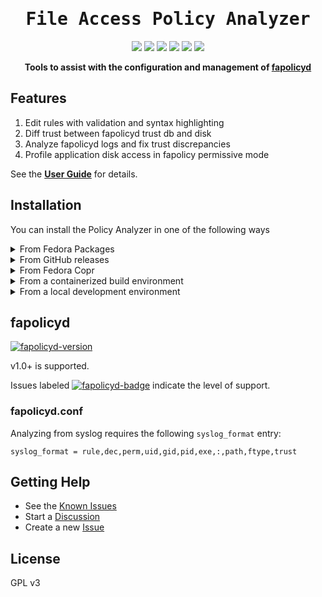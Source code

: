<div align="center">
  <h1><samp>File Access Policy Analyzer</samp></h1>


<p>
<a href="https://packages.fedoraproject.org/pkgs/fapolicy-analyzer/fapolicy-analyzer/"><img src="https://img.shields.io/fedora/v/fapolicy-analyzer?logo=fedora&label=Fedora&color=3c6eb4"></a>
<a href="https://github.com/ctc-oss/fapolicy-analyzer/releases"><img src="https://img.shields.io/github/v/release/ctc-oss/fapolicy-analyzer?color=4078c0&include_prereleases&label=GitHub&logo=github"></a>
<a href="https://copr.fedorainfracloud.org/coprs/ctc-oss/fapolicy-analyzer/"><img src="https://img.shields.io/badge/dynamic/json?color=B87333&logo=fedora&label=Copr&query=builds.latest.state&url=https%3A%2F%2Fcopr.fedorainfracloud.org%2Fapi_3%2Fpackage%3Fownername%3Dctc-oss%26projectname%3Dfapolicy-analyzer%26packagename%3Dfapolicy-analyzer%26with_latest_build%3DTrue"></a>
<img src="https://badgen.net/github/checks/ctc-oss/fapolicy-analyzer?label=CI&icon=github">
<a href="https://scan.coverity.com/projects/ctc-oss-fapolicy-analyzer"><img src="https://img.shields.io/coverity/scan/26261?label=Coverity"></a>
<img src="https://img.shields.io/github/license/ctc-oss/fapolicy-analyzer?color=3c6eb4&label=License">
</p>

<p>
<strong>Tools to assist with the configuration and management of <a href="https://github.com/linux-application-whitelisting/fapolicyd">fapolicyd</a></strong>
</p>

</div>

## Features

1. Edit rules with validation and syntax highlighting
2. Diff trust between fapolicyd trust db and disk
3. Analyze fapolicyd logs and fix trust discrepancies
4. Profile application disk access in fapolicy permissive mode

See the [**User Guide**][1] for details.

## Installation

You can install the Policy Analyzer in one of the following ways

<details>

  <summary>From Fedora Packages</summary>

<a href="https://packages.fedoraproject.org/pkgs/fapolicy-analyzer/fapolicy-analyzer/"><img src="https://img.shields.io/fedora/v/fapolicy-analyzer?logo=fedora&label=Fedora&color=3c6eb4"></a>

This installation method is currently available for Fedora EPEL 8, and Fedora 37 or later, including Rawhide.

```sh
dnf install fapolicy-analyzer
```

</details>

<details>

  <summary>From GitHub releases</summary>

[![GitHub latest release](https://shields.io/github/v/release/ctc-oss/fapolicy-analyzer?color=3c6eb4&display_name=tag&sort=semver&label=Stable&logo=github)](https://github.com/ctc-oss/fapolicy-analyzer/releases/latest)
[![GitHub Latest pre-release)](https://img.shields.io/github/v/release/ctc-oss/fapolicy-analyzer?color=3c6eb4&include_prereleases&label=Beta&logo=github)](https://github.com/ctc-oss/fapolicy-analyzer/releases)
![GitHub downloads](https://img.shields.io/github/downloads/ctc-oss/fapolicy-analyzer/total?color=3c6eb4&logo=github)

You can install the Policy Analyzer through the installers available in the [latest release](https://github.com/ctc-oss/fapolicy-analyzer/releases). <br>
Choose an RPM from the latest Fedora stable, Rawhide, and EPEL builds. <br>

</details>

<details>

  <summary>From Fedora Copr</summary>

<a href="https://copr.fedorainfracloud.org/coprs/ctc-oss/fapolicy-analyzer/"><img src="https://img.shields.io/badge/dynamic/json?color=B87333&logo=fedora&label=Copr&query=builds.latest.state&url=https%3A%2F%2Fcopr.fedorainfracloud.org%2Fapi_3%2Fpackage%3Fownername%3Dctc-oss%26projectname%3Dfapolicy-analyzer%26packagename%3Dfapolicy-analyzer%26with_latest_build%3DTrue"></a>

The Copr repository contains the latest development builds and release builds prior to publishing to the Fedora repositories.

Follow this method to install a prerelease package.

### Add Copr repository

Install the ctc-oss repo with

```sh
dnf install dnf-plugins-core
dnf copr enable ctc-oss/fapolicy-analyzer
```

### Copr Release builds

Releases packages of the Policy Analyzer are generally available from Copr a week before being available from Fedora.

The Policy Analyzer can be installed from the ctc-oss repository with the normal process

`dnf install fapolicy-analyzer`

### Copr pre-release builds

Pre-release packages of the Policy Analyzer for all targets are created using the latest commit to master.

Use the `dev` tag + the commit number from the `master` branch, for example

`dnf install fapolicy-analyzer-1.0.0~dev308`

will install the prerelease 1.0.0 version at the 308th commit on the master branch.

</details>

<details>

  <summary>From a containerized build environment</summary>

Follow this method only if you have cloned the GitHub repository and have Podman installed

- `make fc-rpm` to build a Rawhide RPM
- `make el-rpm` to build a RHEL 8 RPM

After a successful build the container will copy the RPMs into the host `/tmp` directory.

</details>


<details>

  <summary>From a local development environment</summary>

Follow this method only if you have installed all required build tools

`make run`

This requires Pip + Pipenv + Python 3.6 or greater, and Rust 1.62.1 or greater.

Python and Rust dependencies will be installed during the build process.

</details>

## fapolicyd
[![fapolicyd-version](https://img.shields.io/badge/fapolicyd-1.1.7-3c6eb4)][3]

v1.0+ is supported.

Issues labeled [![fapolicyd-badge](https://img.shields.io/github/labels/ctc-oss/fapolicy-analyzer/fapolicyd-feature?style=flat)][2] indicate the level of support.

### fapolicyd.conf

Analyzing from syslog requires the following `syslog_format` entry:

```
syslog_format = rule,dec,perm,uid,gid,pid,exe,:,path,ftype,trust
```

## Getting Help

- See the [Known Issues](https://github.com/ctc-oss/fapolicy-analyzer/wiki/Known-Issues)
- Start a [Discussion](https://github.com/ctc-oss/fapolicy-analyzer/discussions)
- Create a new [Issue](https://github.com/ctc-oss/fapolicy-analyzer/issues)

## License

GPL v3

[1]: https://github.com/ctc-oss/fapolicy-analyzer/wiki/User-Guide
[2]: https://github.com/ctc-oss/fapolicy-analyzer/labels/fapolicyd-feature
[3]: https://github.com/linux-application-whitelisting/fapolicyd/blob/main/ChangeLog
